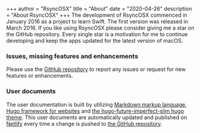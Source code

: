 +++
author = "RsyncOSX"
title = "About"
date = "2020-04-26"
description = "About RsyncOSX"
+++
The development of RsyncOSX commenced in January 2016 as a project to learn Swift. The first version was released in March 2016. If you like using RsyncOSX please consider giving me a star on the GitHub repository. Every single star is a motivation for me to continue developing and keep the apps updated for the latest version of macOS.

### Issues, missing features and enhancements

Please use the [GitHub repository](https://github.com/rsyncOSX/RsyncOSX) to report any issues or request for new features or enhancements.

### User documents

The user documentation is built by utilizing [Markdown markup language](https://en.wikipedia.org/wiki/Markdown), [Hugo framework for websites](https://gohugo.io/)  and [the hugo-future-imperfect-slim hugo theme](https://github.com/pacollins/hugo-future-imperfect-slim). This user documents are automatically updated and published on [Netlify](https://www.netlify.com/) every time a change is pushed to [the GitHub repository](https://github.com/rsyncOSX/RsyncOSXdocs).
